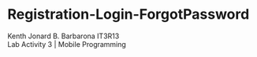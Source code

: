 # Registration-Login-ForgotPassword
Kenth Jonard B. Barbarona 
IT3R13  
Lab Activity 3 | Mobile Programming 
